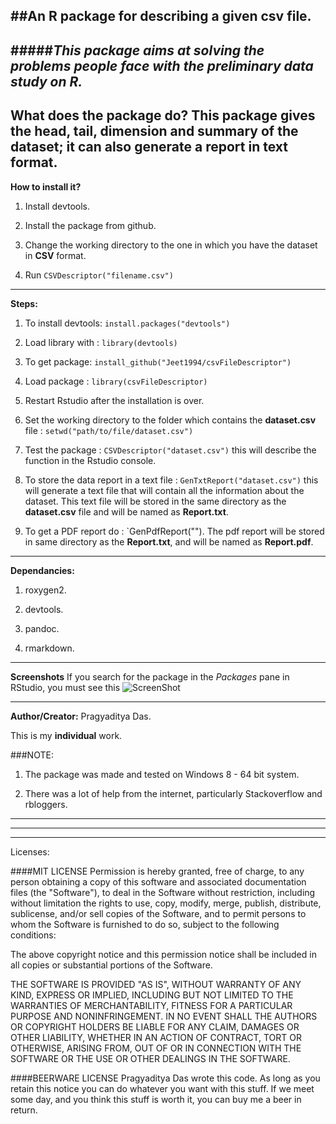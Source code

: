 ##An R package for describing a given csv file.
---
#####*This package aims at solving the problems people face with the preliminary data study on R.*
---

**What does the package do?**
This package gives the head, tail, dimension and summary of the dataset; it can also generate a report in text format.
---
**How to install it?**

1. Install devtools.

2. Install the package from github.

3. Change the working directory to the one in which you have the dataset in **CSV** format.

4. Run `CSVDescriptor("filename.csv")`


---
**Steps:**

1. To install devtools: `install.packages("devtools")`

2. Load library with : `library(devtools)`

3. To get package: `install_github("Jeet1994/csvFileDescriptor")`

4. Load package : `library(csvFileDescriptor)`

5. Restart Rstudio after the installation is over.

6. Set the working directory to the folder which contains the **dataset.csv**
file : `setwd("path/to/file/dataset.csv")`

7. Test the package : `CSVDescriptor("dataset.csv")` this will describe the function in the Rstudio console.

8. To store the data report in a text file : `GenTxtReport("dataset.csv")` this will generate a text file that will contain all the information about the dataset. 
This text file will be stored in the same directory as the **dataset.csv** file and will be named as **Report.txt**. 

9. To get a PDF report do : `GenPdfReport(""). The pdf report will be stored in same directory as the **Report.txt**,
and will be named as **Report.pdf**.

---

**Dependancies:**

1. roxygen2.

2. devtools.

3. pandoc. 

4. rmarkdown.

---

**Screenshots**
If you search for the package in the *Packages* pane in RStudio, you must see this
![ScreenShot](http://i.imgur.com/8f2QJUy.png )

---

**Author/Creator:**
Pragyaditya Das.

This is my **individual** work.


###NOTE:

1. The package was made and tested on Windows 8 - 64 bit system.

2. There was a lot of help from the internet, particularly Stackoverflow and rbloggers.
---
---
---
Licenses:

####MIT LICENSE
Permission is hereby granted, free of charge, to any person obtaining a copy
of this software and associated documentation files (the "Software"), to deal
in the Software without restriction, including without limitation the rights
to use, copy, modify, merge, publish, distribute, sublicense, and/or sell
copies of the Software, and to permit persons to whom the Software is
furnished to do so, subject to the following conditions:

The above copyright notice and this permission notice shall be included in all
copies or substantial portions of the Software.

THE SOFTWARE IS PROVIDED "AS IS", WITHOUT WARRANTY OF ANY KIND, EXPRESS OR
IMPLIED, INCLUDING BUT NOT LIMITED TO THE WARRANTIES OF MERCHANTABILITY,
FITNESS FOR A PARTICULAR PURPOSE AND NONINFRINGEMENT. IN NO EVENT SHALL THE
AUTHORS OR COPYRIGHT HOLDERS BE LIABLE FOR ANY CLAIM, DAMAGES OR OTHER
LIABILITY, WHETHER IN AN ACTION OF CONTRACT, TORT OR OTHERWISE, ARISING FROM,
OUT OF OR IN CONNECTION WITH THE SOFTWARE OR THE USE OR OTHER DEALINGS IN THE
SOFTWARE.

####BEERWARE LICENSE
Pragyaditya Das wrote this code. As long as you retain this notice you can do
whatever you want with this stuff. If we meet some day, and you think this
stuff is worth it, you can buy me a beer in return.

